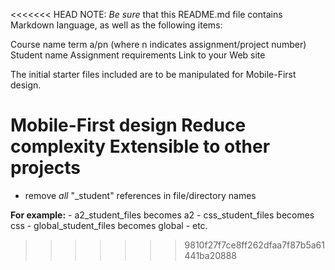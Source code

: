 <<<<<<< HEAD
NOTE: *Be sure* that this README.md file contains Markdown language, as
well as the following items:

Course name term a/pn (where n indicates assignment/project number)
Student name
Assignment requirements
Link to your Web site

The initial starter files included are to be manipulated for Mobile-First design.

Mobile-First design
Reduce complexity
Extensible to other projects
=======
- remove *all* "_student" references in file/directory names

**For example:**
    - a2_student_files becomes a2
    - css_student_files becomes css
    - global_student_files becomes global
    - etc.
>>>>>>> 9810f27f7ce8ff262dfaa7f87b5a61441ba20888

